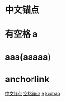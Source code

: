 # 中文锚点
# 有空格 a
# aaa(aaaaa)
# anchorlink



[中文锚点](#中文锚点)
[空格锚点](#有空格%20a)
[e](#anchorlink)
[kuohao](#aaa(aaaaa))



